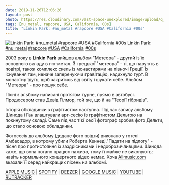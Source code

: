 ```yaml
---
date: 2019-11-26T12:06:26
layout: post
photo: https://res.cloudinary.com/vast-space-unexplored/image/upload/q_auto,dpr_auto,w_auto/photos/photo_811_26-11-2019_12-06-25.jpg
tags: [nu_metal, rapcore, USA, California, 00s]
title: "Linkin Park: #nu_metal #rapcore #USA #California #00s"
---
```

![Linkin Park: #nu_metal #rapcore #USA #California #00s](https://res.cloudinary.com/vast-space-unexplored/image/upload/q_auto,dpr_auto,w_auto/photos/photo_811_26-11-2019_12-06-25.jpg)
Linkin Park: [#nu_metal](/tags/#nu_metal) [#rapcore](/tags/#rapcore) [#USA](/tags/#USA) [#California](/tags/#California) [#00s](/tags/#00s)

2003 року в **Linkin Park** вийшов альбом &quot;Метеора&quot; - другий із їх основного вкладу в ню-метал. З грецької &quot;метеора&quot; - ті, що парують в повітрі, також комплекс скель із монастирями на півночі Греції. Їх існування там, неначе заперечуючи гравітацію, надихнуло гурт. В монастир їдуть, щоб закритись від світу і шукати себе. Альбом &quot;Метеора&quot; - про пошук себе.

Пісні з альбому написані протягом турне, прямо в автобусі. Продюсером став Девід Ґілмор, той же, що й на &quot;Теорії гібридів&quot;.

Історія обкладинки з графітистом наступна. Під час запису альбому Шинода і Ган влаштували арт-сесію із графітистом Дельтою на покинутому складі. Саме під час тієї сесії фотограф зробив фото Дельти, що стало основою обкладинки.

Фотосесія до альбому (додане фото звідти) виконано у готелі Амбасадор, в котрому убили Роберта Кеннеді.&quot;Падати на підлогу&quot; - пісня про протистояння із заздрісниками і недоброзичливцями. Шинода каже, що вона погано працює наживо, тому її майже не виконують; навіть нормального концертного відео немає. Хоча [Allmusic.com](Allmusic.com) вказали її серед найкращих пісень на альбомі.

[APPLE MUSIC](https://music.apple.com/ru/album/meteora/528435845) \| [SPOTIFY](https://open.spotify.com/album/4Gfnly5CzMJQqkUFfoHaP3) \| [DEEZER](https://www.deezer.com/album/1346746?utm_source=deezer&amp;utm_content=album-1346746&amp;utm_term=1601611822_1574762667&amp;utm_medium=web) \| [GOOGLE MUSIC](https://play.google.com/music/m/B4kqby6eooxlhboaypsl4ahbfau?t=Meteora_-_Linkin_Park) \| [YOUTUBE](https://www.youtube.com/playlist?list=OLAK5uy_nAZAs495Fuv7ij62C3N50Ga7TAp60sq0w) \| [RUTRACKER](https://rutracker.org/forum/viewtopic.php?t=3557124)